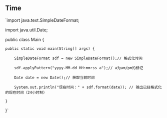 ## Time
`import java.text.SimpleDateFormat;

import java.util.Date;

public class Main {

    public static void main(String[] args) {

        SimpleDateFormat sdf = new SimpleDateFormat();// 格式化时间

        sdf.applyPattern("yyyy-MM-dd HH:mm:ss a");// a为am/pm的标记

        Date date = new Date();// 获取当前时间

        System.out.println("现在时间：" + sdf.format(date)); // 输出已经格式化的现在时间（24小时制）

    }

}`
